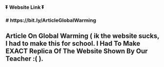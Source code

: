 <h3>⏬ Website Link ⏬<h3>
# https://bit.ly/ArticleGlobalWarming
<h2 style= text-align=center>Article On Global Warming ( ik the website sucks, I had to make this for school. I Had To Make EXACT Replica Of The Website Shown By Our Teacher :( ).<h2>
